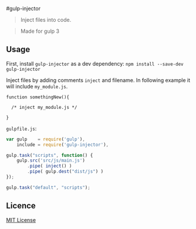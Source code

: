 #gulp-injector 
>Inject files into code.  

> Made for gulp 3

## Usage
First, install `gulp-injector` as a dev dependency:
`npm install --save-dev gulp-injector`

Inject files by adding comments `inject` and filename. In following example it will include `my_module.js`.

```
function somethingNew(){

  /* inject my_module.js */

}
```

`gulpfile.js`:

```javascript
var gulp    = require('gulp'),
    include = require('gulp-injector'),

gulp.task("scripts", function() {
	gulp.src('src/js/main.js')
		.pipe( inject() )
		.pipe( gulp.dest("dist/js") )
});

gulp.task("default", "scripts");
```

## Licence

[MIT License](https://github.com/jiren/gulp-injector/blob/master/LICENSE.md)
